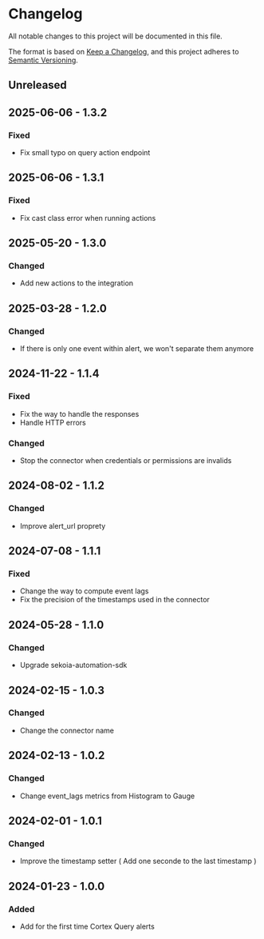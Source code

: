 # Changelog

All notable changes to this project will be documented in this file.

The format is based on [Keep a Changelog](https://keepachangelog.com/en/1.0.0/),
and this project adheres to [Semantic Versioning](https://semver.org/spec/v2.0.0.html).

## Unreleased

## 2025-06-06 - 1.3.2

### Fixed

- Fix small typo on query action endpoint

## 2025-06-06 - 1.3.1

### Fixed

- Fix cast class error when running actions

## 2025-05-20 - 1.3.0

### Changed

- Add new actions to the integration

## 2025-03-28 - 1.2.0

### Changed

- If there is only one event within alert, we won't separate them anymore

## 2024-11-22 - 1.1.4

### Fixed

- Fix the way to handle the responses
- Handle HTTP errors

### Changed

- Stop the connector when credentials or permissions are invalids

## 2024-08-02 - 1.1.2

### Changed

- Improve alert_url proprety

## 2024-07-08 - 1.1.1

### Fixed

- Change the way to compute event lags
- Fix the precision of the timestamps used in the connector

## 2024-05-28 - 1.1.0

### Changed

- Upgrade sekoia-automation-sdk

## 2024-02-15 - 1.0.3

### Changed

- Change the connector name

## 2024-02-13 - 1.0.2

### Changed

- Change event_lags metrics from Histogram to Gauge

## 2024-02-01 - 1.0.1

### Changed

- Improve the timestamp setter ( Add one seconde to the last timestamp )

## 2024-01-23 - 1.0.0

### Added

- Add for the first time Cortex Query alerts
